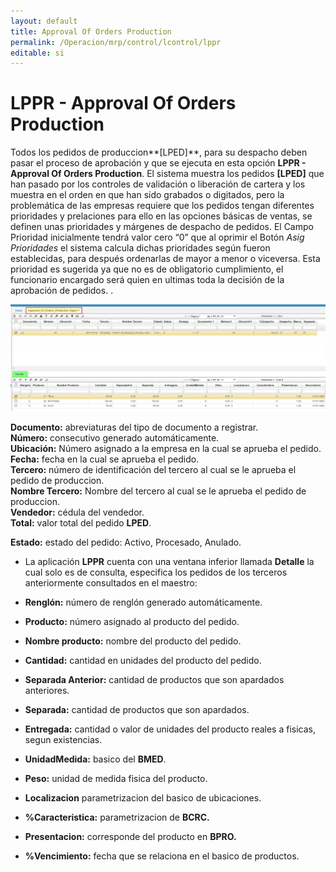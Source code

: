 ```yaml
---
layout: default
title: Approval Of Orders Production
permalink: /Operacion/mrp/control/lcontrol/lppr
editable: si
---
```


# LPPR - Approval Of Orders Production

Todos los pedidos de produccion**[LPED]**, para su despacho deben pasar el proceso de aprobación y que se ejecuta en esta opción **LPPR - Approval Of Orders Production**. El sistema muestra los pedidos **[LPED]** que han pasado por los controles de validación o liberación de cartera y los muestra en el orden en que han sido grabados o digitados, pero la problemática de las empresas requiere que los pedidos tengan diferentes prioridades y prelaciones para ello en las opciones básicas de ventas, se definen unas prioridades y márgenes de despacho de pedidos. El Campo Prioridad inicialmente tendrá valor cero “0” que al oprimir el Botón _Asig Prioridades_ el sistema calcula dichas prioridades según fueron establecidas, para después ordenarlas de mayor a menor o viceversa. Esta prioridad es sugerida ya que no es de obligatorio cumplimiento, el funcionario encargado será quien en ultimas toda la decisión de la aprobación de pedidos.  .

![](lppr1.png)

**Documento:** abreviaturas del tipo de documento a registrar.  
**Número:** consecutivo generado automáticamente.  
**Ubicación:** Número asignado a la empresa en la cual se aprueba el pedido.  
**Fecha:** fecha en la cual se aprueba el pedido.  
**Tercero:** número de identificación  del tercero al cual se le aprueba el pedido de produccion.  
**Nombre Tercero:** Nombre del tercero al cual se le aprueba el pedido de produccion.  
**Vendedor:** cédula del vendedor.  
**Total:** valor total del pedido **LPED**.  

**Estado:** estado del pedido: Activo, Procesado, Anulado.  

* La aplicación **LPPR** cuenta con una ventana inferior llamada **Detalle** la cual solo es de consulta, especifica los pedidos de los terceros anteriormente consultados en el maestro:  


* **Renglón:** número de renglón generado automáticamente.  
* **Producto:** número asignado al producto del pedido.  
* **Nombre producto:** nombre del producto del pedido.  
* **Cantidad:** cantidad en unidades del producto del pedido.  
* **Separada Anterior:**  cantidad de productos que son apardados anteriores.  
* **Separada:**  cantidad de productos que son apardados.
* **Entregada:**  cantidad o valor de unidades del producto reales a fisicas, segun existencias.
* **UnidadMedida:** basico del **BMED**.  
* **Peso:** unidad de medida fisica del producto.  
* **Localizacion** parametrizacion del basico de ubicaciones.  
* **%Caracteristica:** parametrizacion de **BCRC.**  
* **Presentacion:** corresponde del producto en **BPRO.**  
* **%Vencimiento:** fecha que se relaciona en el basico de productos.  









